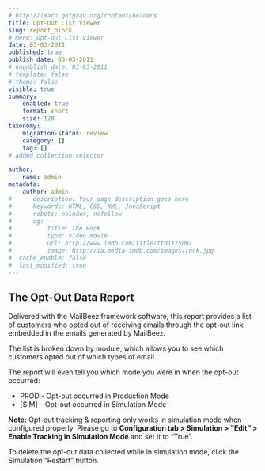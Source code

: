 ```yaml
---
# http://learn.getgrav.org/content/headers
title: Opt-Out List Viewer
slug: report_block
# menu: Opt-Out List Viewer
date: 03-03-2011
published: true
publish_date: 03-03-2011
# unpublish_date: 03-03-2011
# template: false
# theme: false
visible: true
summary:
    enabled: true
    format: short
    size: 128
taxonomy:
    migration-status: review
    category: []
    tag: []
# added collection selector

author:
    name: admin
metadata:
    author: admin
#      description: Your page description goes here
#      keywords: HTML, CSS, XML, JavaScript
#      robots: noindex, nofollow
#      og:
#          title: The Rock
#          type: video.movie
#          url: http://www.imdb.com/title/tt0117500/
#          image: http://ia.media-imdb.com/images/rock.jpg
#  cache_enable: false
#  last_modified: true
---
```


## The Opt-Out Data Report

Delivered with the MailBeez framework software, this report provides a list of customers who opted out of receiving emails through the opt-out link embedded in the emails generated by MailBeez.

The list is broken down by module, which allows you to see which customers opted out of which types of email.

The report will even tell you which mode you were in when the opt-out occurred:

- PROD - Opt-out occurred in Production Mode
- [SIM] – Opt-out occurred in Simulation Mode

**Note:** Opt-out tracking & reporting only works in simulation mode when configured properly. Please go to **Configuration tab > Simulation > ”Edit” > Enable Tracking in Simulation Mode** and set it to “True”.

To delete the opt-out data collected while in simulation mode, click the Simulation “Restart” button.
